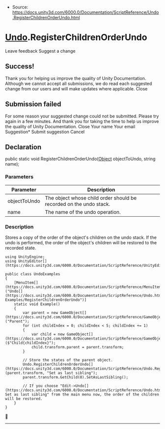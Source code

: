 * Source: https://docs.unity3d.com/6000.0/Documentation/ScriptReference/Undo.RegisterChildrenOrderUndo.html

#  [Undo](https://docs.unity3d.com/6000.0/Documentation/ScriptReference/Undo.html).RegisterChildrenOrderUndo
Leave feedback
Suggest a change
## Success!
Thank you for helping us improve the quality of Unity Documentation. Although we cannot accept all submissions, we do read each suggested change from our users and will make updates where applicable.
Close
## Submission failed
For some reason your suggested change could not be submitted. Please <a>try again</a> in a few minutes. And thank you for taking the time to help us improve the quality of Unity Documentation.
Close
Your name Your email Suggestion* Submit suggestion
Cancel
## Declaration
public static void RegisterChildrenOrderUndo([Object](https://docs.unity3d.com/6000.0/Documentation/ScriptReference/Object.html) objectToUndo, string name); 
### Parameters
Parameter | Description  
---|---  
objectToUndo | The object whose child order should be recorded on the undo stack.  
name | The name of the undo operation.  
### Description
Stores a copy of the order of the object's children on the undo stack.
If the undo is performed, the order of the object's children will be restored to the recorded state.
```
using UnityEngine;
using UnityEditor[](https://docs.unity3d.com/6000.0/Documentation/ScriptReference/UnityEditor.html);  
  
public class UndoExamples
{
    [MenuItem[](https://docs.unity3d.com/6000.0/Documentation/ScriptReference/MenuItem.html)("Undo[](https://docs.unity3d.com/6000.0/Documentation/ScriptReference/Undo.html) Examples/RegisterChildrenOrderUndo")]
    static void Example()
    {
        var parent = new GameObject[](https://docs.unity3d.com/6000.0/Documentation/ScriptReference/GameObject.html)("Parent");
        for (int childIndex = 0; childIndex < 5; childIndex += 1)
        {
            var child = new GameObject[](https://docs.unity3d.com/6000.0/Documentation/ScriptReference/GameObject.html)($"Child{childIndex}");
            child.transform.parent = parent.transform;
        }  
  
        // Store the states of the parent object.
        Undo.RegisterChildrenOrderUndo[](https://docs.unity3d.com/6000.0/Documentation/ScriptReference/Undo.RegisterChildrenOrderUndo.html)(parent.transform, "Set as last sibling");
        parent.transform.GetChild(0).SetAsLastSibling();  
  
        // If you choose "Edit->Undo[](https://docs.unity3d.com/6000.0/Documentation/ScriptReference/Undo.html) Set as last sibling" from the main menu now, the order of the children will be restored.
    }
}

```

* * *
